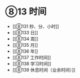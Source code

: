 # ⑧13 时间

- [[⑧131 秒、分、小时]]
- [[⑧133 日]]
- [[⑧134 周]]
- [[⑧135 月]]
- [[⑧136 年]]
- [[⑧137 工作时间]]
- [[⑧138 学习时间]]
- [[⑧139 休息时间（业余时间）]]
